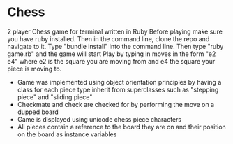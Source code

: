 # Chess
2 player Chess game for terminal written in Ruby
Before playing make sure you have ruby installed. 
Then in the command line, clone the repo and navigate to it.
Type "bundle install" into the command line. 
Then type "ruby game.rb" and the game will start
Play by typing in moves in the form "e2 e4" where e2 is the square you are moving from 
and e4 the square your piece is moving to.

- Game was implemented using object orientation principles by having a class for each piece type inherit from superclasses such as "stepping piece" and "sliding piece"
- Checkmate and check are checked for by performing the move on a dupped board
- Game is displayed using unicode chess piece characters
- All pieces contain a reference to the board they are on and their position on the board as instance variables
